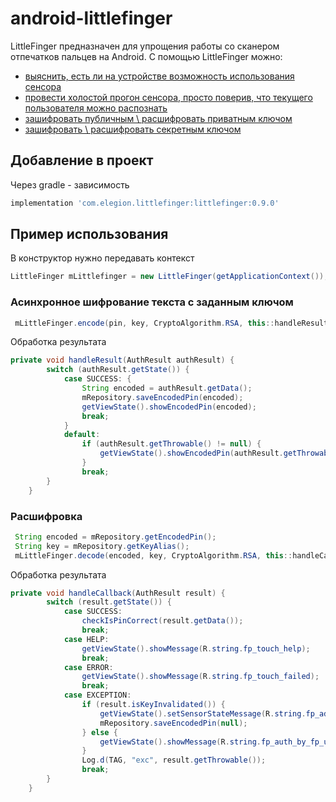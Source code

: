 # android-littlefinger
LittleFinger предназначен для упрощения работы со сканером отпечатков пальцев на Android. С помощью LittleFinger можно:

- [выяснить, есть ли на устройстве возможность использования сенсора](../../wiki/Проверка-наличия-и-состояния-сенсора)
- [провести холостой прогон сенсора, просто поверив, что текущего пользователя можно распознать](../../wiki/Холостой-прогон-сенсора)
- [зашифровать публичным \ расшифровать приватным ключом](../../wiki/Криптография)
- [зашифровать \ расшифровать секретным ключом](../../wiki/Криптография)

## Добавление в проект

Через gradle - зависимость
```groovy 
implementation 'com.elegion.littlefinger:littlefinger:0.9.0'
```

## Пример использования

В конструктор нужно передавать контекст 
```java
LittleFinger mLittlefinger = new LittleFinger(getApplicationContext());
```

### Асинхронное шифрование текста с заданным ключом

```java
 mLittleFinger.encode(pin, key, CryptoAlgorithm.RSA, this::handleResult);
```

Обработка результата

```java
private void handleResult(AuthResult authResult) {
        switch (authResult.getState()) {
            case SUCCESS: {
                String encoded = authResult.getData();
                mRepository.saveEncodedPin(encoded);
                getViewState().showEncodedPin(encoded);
                break;
            }
            default:
                if (authResult.getThrowable() != null) {
                    getViewState().showEncodedPin(authResult.getThrowable().getMessage());
                }
                break;
        }
    }
  ```
  
  ### Расшифровка 
  ```java
   String encoded = mRepository.getEncodedPin();
   String key = mRepository.getKeyAlias();
   mLittleFinger.decode(encoded, key, CryptoAlgorithm.RSA, this::handleCallback);
```

Обработка результата

```java
private void handleCallback(AuthResult result) {
        switch (result.getState()) {
            case SUCCESS:
                checkIsPinCorrect(result.getData());
                break;
            case HELP:
                getViewState().showMessage(R.string.fp_touch_help);
                break;
            case ERROR:
                getViewState().showMessage(R.string.fp_touch_failed);
                break;
            case EXCEPTION:
                if (result.isKeyInvalidated()) {
                    getViewState().setSensorStateMessage(R.string.fp_added_or_removed_fp);
                    mRepository.saveEncodedPin(null);
                } else {
                    getViewState().showMessage(R.string.fp_auth_by_fp_unavailable);
                }
                Log.d(TAG, "exc", result.getThrowable());
                break;
        }
    }
```
